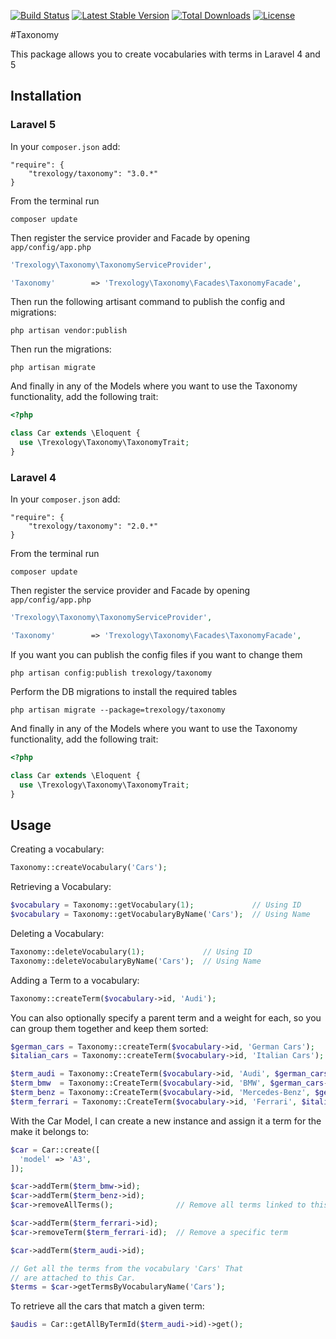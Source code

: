 [![Build Status](https://travis-ci.org/DevFactoryCH/taxonomy.svg?branch=master)](https://travis-ci.org/DevFactoryCH/taxonomy)
[![Latest Stable Version](https://poser.pugx.org/trexology/taxonomy/v/stable.svg)](https://packagist.org/packages/trexology/taxonomy)
[![Total Downloads](https://poser.pugx.org/trexology/taxonomy/downloads.svg)](https://packagist.org/packages/trexology/taxonomy)
[![License](https://poser.pugx.org/trexology/taxonomy/license.svg)](https://packagist.org/packages/trexology/taxonomy)

#Taxonomy

This package allows you to create vocabularies with terms in Laravel 4 and 5

## Installation

### Laravel 5

In your `composer.json` add:

	"require": {
		"trexology/taxonomy": "3.0.*"
	}

From the terminal run

    composer update

Then register the service provider and Facade by opening `app/config/app.php`

```php
'Trexology\Taxonomy\TaxonomyServiceProvider',

'Taxonomy'        => 'Trexology\Taxonomy\Facades\TaxonomyFacade',
```

Then run the following artisant command to publish the config and migrations:

	php artisan vendor:publish

Then run the migrations:

	php artisan migrate

And finally in any of the Models where you want to use the Taxonomy functionality, add the following trait:

```php
<?php

class Car extends \Eloquent {
  use \Trexology\Taxonomy\TaxonomyTrait;
}
```

### Laravel 4

In your `composer.json` add:

	"require": {
		"trexology/taxonomy": "2.0.*"
	}

From the terminal run

    composer update

Then register the service provider and Facade by opening `app/config/app.php`

```php
'Trexology\Taxonomy\TaxonomyServiceProvider',

'Taxonomy'        => 'Trexology\Taxonomy\Facades\TaxonomyFacade',
```

If you want you can publish the config files if you want to change them

    php artisan config:publish trexology/taxonomy

Perform the DB migrations to install the required tables

    php artisan migrate --package=trexology/taxonomy

And finally in any of the Models where you want to use the Taxonomy functionality, add the following trait:

```php
<?php

class Car extends \Eloquent {
  use \Trexology\Taxonomy\TaxonomyTrait;
}
```

## Usage

Creating a vocabulary:

```php
Taxonomy::createVocabulary('Cars');
```

Retrieving a Vocabulary:

```php
$vocabulary = Taxonomy::getVocabulary(1);             // Using ID
$vocabulary = Taxonomy::getVocabularyByName('Cars');  // Using Name
```

Deleting a Vocabulary:

```php
Taxonomy::deleteVocabulary(1);             // Using ID
Taxonomy::deleteVocabularyByName('Cars');  // Using Name
```

Adding a Term to a vocabulary:

```php
Taxonomy::createTerm($vocabulary->id, 'Audi');
```

You can also optionally specify a parent term and a weight for each, so you can group them together and keep them sorted:

```php
$german_cars = Taxonomy::createTerm($vocabulary->id, 'German Cars');
$italian_cars = Taxonomy::createTerm($vocabulary->id, 'Italian Cars');

$term_audi = Taxonomy::CreateTerm($vocabulary->id, 'Audi', $german_cars->id, 0);
$term_bmw  = Taxonomy::CreateTerm($vocabulary->id, 'BMW', $german_cars->id, 1);
$term_benz = Taxonomy::CreateTerm($vocabulary->id, 'Mercedes-Benz', $german_cars->id, 2);
$term_ferrari = Taxonomy::CreateTerm($vocabulary->id, 'Ferrari', $italian_cars->id, 0);
```

With the Car Model, I can create a new instance and assign it a term for the make it belongs to:

```php
$car = Car::create([
  'model' => 'A3',
]);

$car->addTerm($term_bmw->id);
$car->addTerm($term_benz->id);
$car->removeAllTerms();              // Remove all terms linked to this car

$car->addTerm($term_ferrari->id);
$car->removeTerm($term_ferrari-id);  // Remove a specific term

$car->addTerm($term_audi->id);

// Get all the terms from the vocabulary 'Cars' That
// are attached to this Car.
$terms = $car->getTermsByVocabularyName('Cars');
```

To retrieve all the cars that match a given term:

```php
$audis = Car::getAllByTermId($term_audi->id)->get();
```
